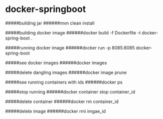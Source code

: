 # docker-springboot

#####building jar
######mvn clean install

#####building docker image
######docker build -f Dockerfile -t docker-spring-boot .

#####running docker image
######docker run -p 8085:8085 docker-spring-boot

#####see docker images
######docker images

#####delete dangling images
######docker image prune

#####see running containers with ids
######docker ps

#####stop running
######docker container stop container_id

#####delete container 
######docker rm container_id

#####delete image
######docker rmi imgae_id
